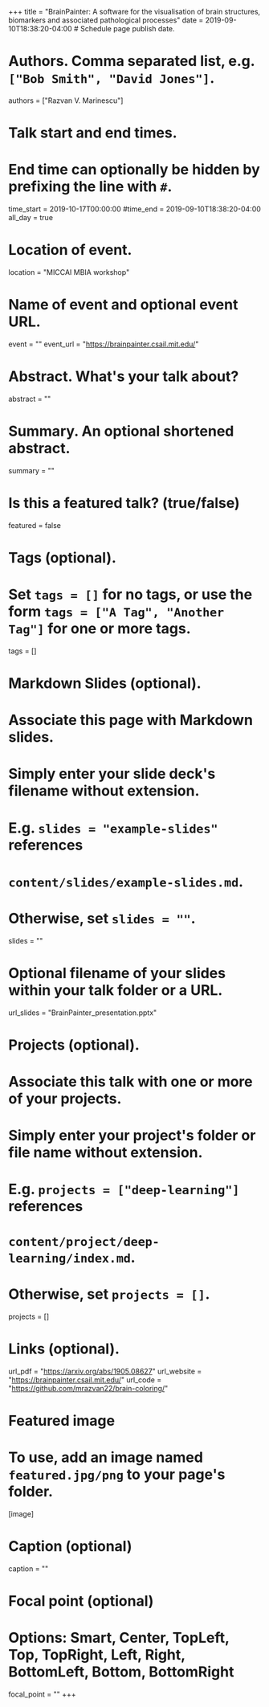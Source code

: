 +++
title = "BrainPainter: A software for the visualisation of brain structures, biomarkers and associated pathological processes"
date = 2019-09-10T18:38:20-04:00  # Schedule page publish date.

# Authors. Comma separated list, e.g. `["Bob Smith", "David Jones"]`.
authors = ["Razvan V. Marinescu"]

# Talk start and end times.
#   End time can optionally be hidden by prefixing the line with `#`.
time_start = 2019-10-17T00:00:00
#time_end = 2019-09-10T18:38:20-04:00
all_day = true

# Location of event.
location = "MICCAI MBIA workshop"

# Name of event and optional event URL.
event = ""
event_url = "https://brainpainter.csail.mit.edu/"

# Abstract. What's your talk about?
abstract = ""

# Summary. An optional shortened abstract.
summary = ""

# Is this a featured talk? (true/false)
featured = false

# Tags (optional).
#   Set `tags = []` for no tags, or use the form `tags = ["A Tag", "Another Tag"]` for one or more tags.
tags = []

# Markdown Slides (optional).
#   Associate this page with Markdown slides.
#   Simply enter your slide deck's filename without extension.
#   E.g. `slides = "example-slides"` references 
#   `content/slides/example-slides.md`.
#   Otherwise, set `slides = ""`.
slides = ""

# Optional filename of your slides within your talk folder or a URL.
url_slides = "BrainPainter_presentation.pptx"

# Projects (optional).
#   Associate this talk with one or more of your projects.
#   Simply enter your project's folder or file name without extension.
#   E.g. `projects = ["deep-learning"]` references 
#   `content/project/deep-learning/index.md`.
#   Otherwise, set `projects = []`.
projects = []

# Links (optional).
url_pdf = "https://arxiv.org/abs/1905.08627"
url_website = "https://brainpainter.csail.mit.edu/"
url_code = "https://github.com/mrazvan22/brain-coloring/"

# Featured image
# To use, add an image named `featured.jpg/png` to your page's folder. 
[image]
  # Caption (optional)
  caption = ""

  # Focal point (optional)
  # Options: Smart, Center, TopLeft, Top, TopRight, Left, Right, BottomLeft, Bottom, BottomRight
  focal_point = ""
+++
